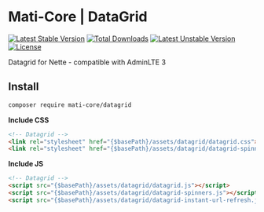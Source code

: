 # Mati-Core | DataGrid

[![Latest Stable Version](https://poser.pugx.org/mati-core/datagrid/v)](//packagist.org/packages/mati-core/datagrid)
[![Total Downloads](https://poser.pugx.org/mati-core/datagrid/downloads)](//packagist.org/packages/mati-core/datagrid)
[![Latest Unstable Version](https://poser.pugx.org/mati-core/datagrid/v/unstable)](//packagist.org/packages/mati-core/datagrid)
[![License](https://poser.pugx.org/mati-core/datagrid/license)](//packagist.org/packages/mati-core/datagrid)

Datagrid for Nette - compatible with AdminLTE 3

Install
-------

```bash
composer require mati-core/datagrid
```

**Include CSS**

```html
<!-- Datagrid -->
<link rel="stylesheet" href="{$basePath}/assets/datagrid/datagrid.css">
<link rel="stylesheet" href="{$basePath}/assets/datagrid/datagrid-spinners.css">
```

**Include JS**

```html
<!-- Datagrid -->
<script src="{$basePath}/assets/datagrid/datagrid.js"></script>
<script src="{$basePath}/assets/datagrid/datagrid-spinners.js"></script>
<script src="{$basePath}/assets/datagrid/datagrid-instant-url-refresh.js"></script>
```
